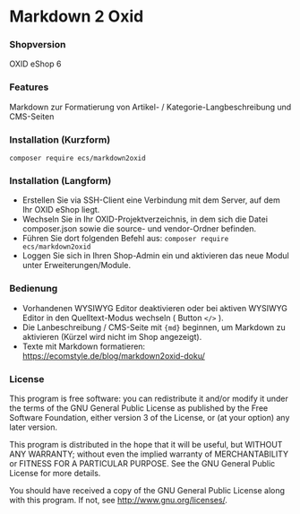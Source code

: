 Markdown 2 Oxid
===============

### Shopversion
OXID eShop 6

### Features
Markdown zur Formatierung von Artikel- / Kategorie-Langbeschreibung und CMS-Seiten

### Installation (Kurzform)
`composer require ecs/markdown2oxid`

### Installation (Langform)
- Erstellen Sie via SSH-Client eine Verbindung mit dem Server, auf dem Ihr OXID eShop liegt.
- Wechseln Sie in Ihr OXID-Projektverzeichnis, in dem sich die Datei composer.json sowie die source- und vendor-Ordner befinden.
- Führen Sie dort folgenden Befehl aus: `composer require ecs/markdown2oxid`
- Loggen Sie sich in Ihren Shop-Admin ein und aktivieren das neue Modul unter Erweiterungen/Module.

### Bedienung
- Vorhandenen WYSIWYG Editor deaktivieren oder bei aktiven WYSIWYG Editor in den Quelltext-Modus wechseln ( Button `</>` ).
- Die Lanbeschreibung / CMS-Seite mit `{md}` beginnen, um Markdown zu aktivieren (Kürzel wird nicht im Shop angezeigt).
- Texte mit Markdown formatieren: <https://ecomstyle.de/blog/markdown2oxid-doku/>

### License
This program is free software: you can redistribute it and/or modify
it under the terms of the GNU General Public License as published by
the Free Software Foundation, either version 3 of the License, or
(at your option) any later version.

This program is distributed in the hope that it will be useful,
but WITHOUT ANY WARRANTY; without even the implied warranty of
MERCHANTABILITY or FITNESS FOR A PARTICULAR PURPOSE.  See the
GNU General Public License for more details.

You should have received a copy of the GNU General Public License
along with this program.  If not, see <http://www.gnu.org/licenses/>.

